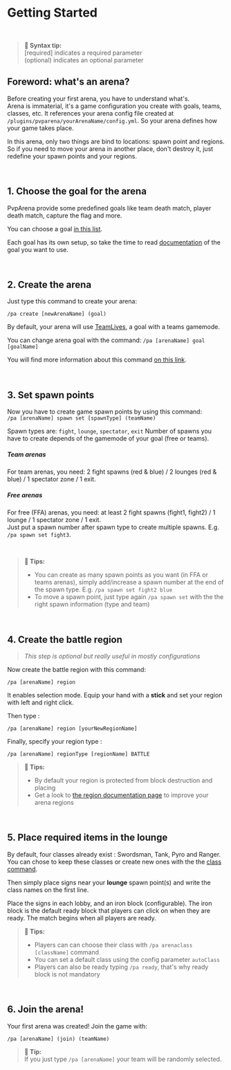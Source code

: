 # Getting Started

<br>

> **🚩 Syntax tip:**  
> [required] indicates a required parameter  
> (optional) indicates an optional parameter
> 


## Foreword: what's an arena?

Before creating your first arena, you have to understand what's.  
Arena is immaterial, it's a game configuration you create with goals, teams, classes, etc. It references your arena
config file created at `/plugins/pvparena/yourArenaName/config.yml`. So your arena defines how your game takes place.

In this arena, only two things are bind to locations: spawn point and regions. So if you need to move your arena in 
another place, don't destroy it, just redefine your spawn points and your regions.

<br>

## 1. Choose the goal for the arena

PvpArena provide some predefined goals like team death match, player death match, capture the flag and more. 

You can choose a goal [in this list](goals.md).

Each goal has its own setup, so take the time to read [documentation](goals.md) of the goal you want to use.

<br>

## 2. Create the arena

Just type this command to create your arena:

`/pa create [newArenaName] (goal)`

By default, your arena will use [TeamLives](goals/teamlives.md), a goal with a teams gamemode.

You can change arena goal with the command:
`/pa [arenaName] goal [goalName]`

You will find more information about this command [on this link](commands/goal.md).

<br>

## 3. Set spawn points

Now you have to create game spawn points by using this command:  
`/pa [arenaName] spawn set [spawnType] (teamName)`

Spawn types are: `fight`, `lounge`, `spectator`, `exit`
Number of spawns you have to create depends of the gamemode of your goal (free or teams).

##### Team arenas
For team arenas, you need: 2 fight spawns (red & blue) / 2 lounges (red & blue) / 1 spectator zone / 1 exit.

##### Free arenas
For free (FFA) arenas, you need: at least 2 fight spawns (fight1, fight2) / 1 lounge / 1 spectator zone / 1 exit.   
Just put a spawn number after spawn type to create multiple spawns. E.g. `/pa spawn set fight3`.

<br>

> **🚩 Tips:**
>- You can create as many spawn points as you want (in FFA or teams arenas), simply add/increase a spawn number at the 
> end of the spawn type. E.g. `/pa spawn set fight2 blue`
>- To move a spawn point, just type again `/pa spawn set` with the the right spawn information (type and team)

<br>

## 4. Create the battle region

> *This step is optional but really useful in mostly configurations*

Now create the battle region with this command:

`/pa [arenaName] region`

It enables selection mode. Equip your hand with a **stick** and set your region with left and right click. 

Then type :

`/pa [arenaName] region [yourNewRegionName]`

Finally, specify your region type :

`/pa [arenaName] regionType [regionName] BATTLE`

> **🚩 Tips:**
> - By default your region is protected from block destruction and placing
> - Get a look to [the region documentation page](regions.md) to improve your arena regions

<br>

## 5. Place required items in the lounge

By default, four classes already exist : Swordsman, Tank, Pyro and Ranger.  
You can chose to keep these classes or create new ones with the the [class command](commands/class.md).

Then simply place signs near your **lounge** spawn point(s) and write the class names on the first line.

Place the signs in each lobby, and an iron block (configurable). 
The iron block is the default ready block that players can click on when they are ready. The match begins
when all players
are ready.

> **🚩 Tips:**
> - Players can can choose their class with `/pa arenaclass [className]` command
> - You can set a default class using the config parameter `autoClass`
> - Players can also be ready typing `/pa ready`, that's why ready block is not mandatory

<br>

## 6. Join the arena!

Your first arena was created! Join the game with:

`/pa [arenaName] (join) (teamName)`

> **🚩 Tip:**  
> If you just type `/pa [arenaName]` your team will be randomly selected.
